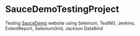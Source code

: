 # SauceDemoTestingProject
Testing [SauceDemo](https://www.saucedemo.com/) website using Selenium, TestNG, Jenkins, ExtentReport, SeleniumGrid, Jackson DataBind
